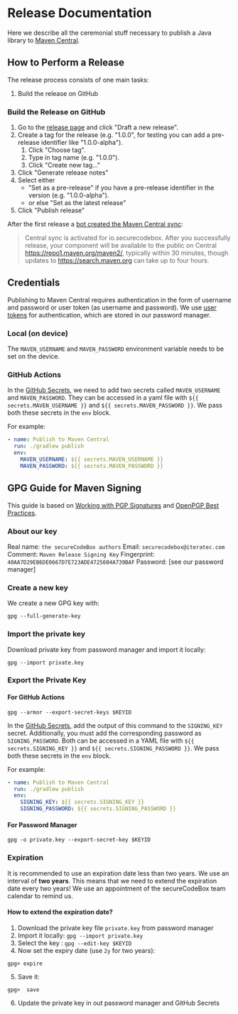 # Release Documentation

Here we describe all the ceremonial stuff necessary to publish a Java library to [Maven Central](https://central.sonatype.com/).

## How to Perform a Release

The release process consists of one main tasks:

1. Build the release on GitHub

### Build the Release on GitHub

1. Go to the [release page](https://github.com/secureCodeBox/defectdojo-client-java/releases) and click "Draft a new release".
2. Create a tag for the release (e.g. "1.0.0", for testing you can add a pre-release identifier like "1.0.0-alpha").
   1. Click "Choose tag".
   2. Type in tag name (e.g. "1.0.0").
   3. Click "Create new tag..."
3. Click "Generate release notes"
4. Select either 
    - "Set as a pre-release" if you have a pre-release identifier in the version (e.g. "1.0.0-alpha").
    - or else "Set as the latest release"
5. Click "Publish release"

After the first release a [bot created the Maven Central sync][ossrh-jira-issue]:

> Central sync is activated for io.securecodebox. After you successfully release, your component will be available to the public on Central https://repo1.maven.org/maven2/, typically within 30 minutes, though updates to https://search.maven.org can take up to four hours.

## Credentials

Publishing to Maven Central requires authentication in the form of username and password or user token (as username and password). We use [user tokens][user-token] for authentication, which are stored in our password manager.

### Local (on device)

The `MAVEN_USERNAME` and `MAVEN_PASSWORD` environment variable needs to be set on the device.

### GitHub Actions

In the [GitHub Secrets][gh-secrets], we need to add two secrets called `MAVEN_USERNAME` and `MAVEN_PASSWORD`. They can be accessed in a yaml file with `${{ secrets.MAVEN_USERNAME }}` and `${{ secrets.MAVEN_PASSWORD }}`. We pass both these secrets in the `env` block.

For example:

```yaml
- name: Publish to Maven Central
  run: ./gradlew publish
  env:
    MAVEN_USERNAME: ${{ secrets.MAVEN_USERNAME }}
    MAVEN_PASSWORD: ${{ secrets.MAVEN_PASSWORD }}
```

## GPG Guide for Maven Signing

This guide is based on [Working with PGP Signatures][pgp-signatures] and [OpenPGP Best Practices][pgp-best-practices].

### About our key

Real name: `the secureCodeBox authors`
Email: `securecodebox@iteratec.com`
Comment: `Maven Release Signing Key`
Fingerprint: `40AA7D29EB6DE0667D7E723ADE4725604A739BAF`
Password: [see our password manager]

### Create a new key

We create a new GPG key with:

```shell
gpg --full-generate-key
```

### Import the private key

Download private key from password manager and import it locally:

```shell
gpg --import private.key
```

### Export the Private Key

#### For GitHub Actions

```shell
gpg --armor --export-secret-keys $KEYID
```

In the [GitHub Secrets][gh-secrets], add the output of this command to the `SIGNING_KEY` secret.
Additionally, you must add the corresponding password as `SIGNING_PASSWORD`. Both can be accessed in a YAML file with `${{ secrets.SIGNING_KEY }}` and `${{ secrets.SIGNING_PASSWORD }}`. We pass both these secrets in the `env` block.

For example:

```yaml
- name: Publish to Maven Central
  run: ./gradlew publish
  env:
    SIGNING_KEY: ${{ secrets.SIGNING_KEY }}
    SIGNING_PASSWORD: ${{ secrets.SIGNING_PASSWORD }}
```

#### For Password Manager

```shell
gpg -o private.key --export-secret-key $KEYID
```

### Expiration

It is recommended to use an expiration date less than two years. We use an interval of **two years**. This means that we need to extend the expiration date every two years! We use an appointment of the secureCodeBox team calendar to remind us.

#### How to extend the expiration date?

1. Download the private key file `private.key` from password manager
2. Import it locally:  `gpg --import private.key`
3. Select the key : `gpg --edit-key $KEYID`
4. Now set the expiry date (use `2y` for two years):
```shell
gpg> expire
```
5. Save it:
```shell
gpg>  save
```
6. Update the private key in out password manager and GitHub Secrets

[gh-secrets]:           https://www.theserverside.com/blog/Coffee-Talk-Java-News-Stories-and-Opinions/GitHub-Actions-Secrets-Example-Token-Tutorial
[user-token]:           https://help.sonatype.com/iqserver/managing/user-management/user-tokens
[pgp-signatures]:       https://central.sonatype.org/publish/requirements/gpg/
[pgp-best-practices]:   https://riseup.net/ru/security/message-security/openpgp/gpg-best-practices
[ossrh-jira-issue]:     https://issues.sonatype.org/browse/OSSRH-40107
[ossrh-requirements]:   https://central.sonatype.org/publish/requirements/#supply-javadoc-and-sources
